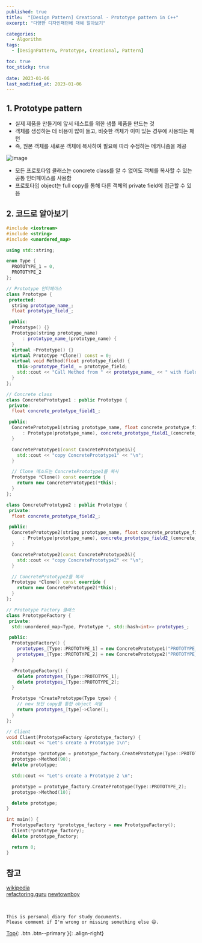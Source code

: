 ```yaml
---
published: true
title:  "[Design Pattern] Creational - Prototype pattern in C++"
excerpt: "다양한 디자인패턴에 대해 알아보기"

categories:
  - Algorithm
tags:
  - [DesignPattern, Prototype, Creational, Pattern]

toc: true
toc_sticky: true
 
date: 2023-01-06
last_modified_at: 2023-01-06
---
```


## 1. Prototype pattern

- 실제 제품을 만들기에 앞서 테스트를 위한 샘플 제품을 만드는 것
- 객체를 생성하는 데 비용이 많이 들고, 비슷한 객체가 이미 있는 경우에 사용되는 패턴
- 즉, 원본 객체를 새로운 객체에 복사하여 필요에 따라 수정하는 메커니즘을 제공

![image](https://user-images.githubusercontent.com/23397039/210472834-4c78775b-a6b8-4f98-94ba-948ad5d7038d.png)

- 모든 프로토타입 클래스는 concrete class를 알 수 없어도 객체를 복사할 수 있는 공통 인터페이스를 사용함
- 프로토타입 object는 full copy를 통해 다른 객체의 private field에 접근할 수 있음

## 2. 코드로 알아보기

```cpp
#include <iostream>
#include <string>
#include <unordered_map>

using std::string;

enum Type {
  PROTOTYPE_1 = 0,
  PROTOTYPE_2
};

// Prototype 인터페이스
class Prototype {
 protected:
  string prototype_name_;
  float prototype_field_;

 public:
  Prototype() {}
  Prototype(string prototype_name)
      : prototype_name_(prototype_name) {
  }
  virtual ~Prototype() {}
  virtual Prototype *Clone() const = 0;
  virtual void Method(float prototype_field) {
    this->prototype_field_ = prototype_field;
    std::cout << "Call Method from " << prototype_name_ << " with field : " << prototype_field << std::endl;
  }
};

// Concrete class
class ConcretePrototype1 : public Prototype {
 private:
  float concrete_prototype_field1_;

 public:
  ConcretePrototype1(string prototype_name, float concrete_prototype_field)
      : Prototype(prototype_name), concrete_prototype_field1_(concrete_prototype_field) {
  }

  ConcretePrototype1(const ConcretePrototype1&){
    std::cout << "copy ConcretePrototype1" << "\n";
  }

  // Clone 메소드는 ConcretePrototype1를 복사
  Prototype *Clone() const override {
    return new ConcretePrototype1(*this);
  }
};

class ConcretePrototype2 : public Prototype {
 private:
  float concrete_prototype_field2_;

 public:
  ConcretePrototype2(string prototype_name, float concrete_prototype_field)
      : Prototype(prototype_name), concrete_prototype_field2_(concrete_prototype_field) {
  }

  ConcretePrototype2(const ConcretePrototype2&){
    std::cout << "copy ConcretePrototype2" << "\n";
  }

  // ConcretePrototype2를 복사
  Prototype *Clone() const override {
    return new ConcretePrototype2(*this);
  }
};

// Prototype Factory 클래스
class PrototypeFactory {
 private:
  std::unordered_map<Type, Prototype *, std::hash<int>> prototypes_;

 public:
  PrototypeFactory() {
    prototypes_[Type::PROTOTYPE_1] = new ConcretePrototype1("PROTOTYPE_1 ", 50.f);
    prototypes_[Type::PROTOTYPE_2] = new ConcretePrototype2("PROTOTYPE_2 ", 60.f);
  }

  ~PrototypeFactory() {
    delete prototypes_[Type::PROTOTYPE_1];
    delete prototypes_[Type::PROTOTYPE_2];
  }

  Prototype *CreatePrototype(Type type) {
    // new 보단 copy를 통한 object 사용
    return prototypes_[type]->Clone();
  }
};

// Client
void Client(PrototypeFactory &prototype_factory) {
  std::cout << "Let's create a Prototype 1\n";

  Prototype *prototype = prototype_factory.CreatePrototype(Type::PROTOTYPE_1);
  prototype->Method(90);
  delete prototype;

  std::cout << "Let's create a Prototype 2 \n";

  prototype = prototype_factory.CreatePrototype(Type::PROTOTYPE_2);
  prototype->Method(10);

  delete prototype;
}

int main() {
  PrototypeFactory *prototype_factory = new PrototypeFactory();
  Client(*prototype_factory);
  delete prototype_factory;

  return 0;
}
```

## 참고
[wikipedia](https://en.wikipedia.org/wiki/Prototype_pattern)  
[refactoring.guru](https://refactoring.guru/design-patterns/prototype/cpp/example)
[newtownboy](https://velog.io/@newtownboy/%EB%94%94%EC%9E%90%EC%9D%B8%ED%8C%A8%ED%84%B4-%ED%94%84%EB%A1%9C%ED%86%A0%ED%83%80%EC%9E%85%ED%8C%A8%ED%84%B4Prototype-Pattern)

<br>

    This is personal diary for study documents.
    Please comment if I'm wrong or missing something else 😄. 

[Top](#){: .btn .btn--primary }{: .align-right}